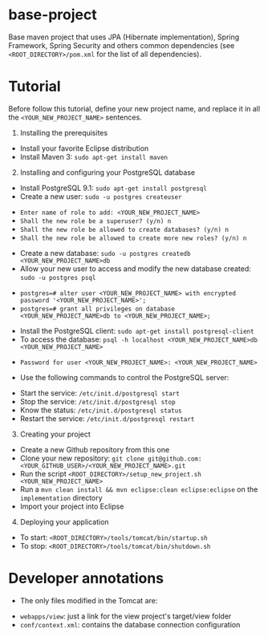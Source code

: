 base-project
============

Base maven project that uses JPA (Hibernate implementation), Spring Framework, Spring Security and others common dependencies (see `<ROOT_DIRECTORY>/pom.xml` for the list of all dependencies).

Tutorial
========

Before follow this tutorial, define your new project name, and replace it in all the `<YOUR_NEW_PROJECT_NAME>` sentences.

1. Installing the prerequisites

* Install your favorite Eclipse distribution
* Install Maven 3: `sudo apt-get install maven`

2. Installing and configuring your PostgreSQL database

* Install PostgreSQL 9.1: `sudo apt-get install postgresql`
* Create a new user: `sudo -u postgres createuser`
 - `Enter name of role to add: <YOUR_NEW_PROJECT_NAME>`
 - `Shall the new role be a superuser? (y/n) n`
 - `Shall the new role be allowed to create databases? (y/n) n`
 - `Shall the new role be allowed to create more new roles? (y/n) n`
* Create a new database: `sudo -u postgres createdb <YOUR_NEW_PROJECT_NAME>db`
* Allow your new user to access and modify the new database created: `sudo -u postgres psql`
 - `postgres=# alter user <YOUR_NEW_PROJECT_NAME> with encrypted password '<YOUR_NEW_PROJECT_NAME>';`
 - `postgres=# grant all privileges on database <YOUR_NEW_PROJECT_NAME>db to <YOUR_NEW_PROJECT_NAME>;`
* Install the PostgreSQL client: `sudo apt-get install postgresql-client`
* To access the database: `psql -h localhost <YOUR_NEW_PROJECT_NAME>db <YOUR_NEW_PROJECT_NAME>`
 - `Password for user <YOUR_NEW_PROJECT_NAME>: <YOUR_NEW_PROJECT_NAME>`

* Use the following commands to control the PostgreSQL server:
 - Start the service: `/etc/init.d/postgresql start`
 - Stop the service: `/etc/init.d/postgresql stop`
 - Know the status: `/etc/init.d/postgresql status`
 - Restart the service: `/etc/init.d/postgresql restart`

3. Creating your project

* Create a new Github repository from this one
* Clone your new repository: `git clone git@github.com:<YOUR_GITHUB_USER>/<YOUR_NEW_PROJECT_NAME>.git`
* Run the script `<ROOT_DIRECTORY>/setup_new_project.sh <YOUR_NEW_PROJECT_NAME>`
* Run a `mvn clean install && mvn eclipse:clean eclipse:eclipse` on the `implementation` directory
* Import your project into Eclipse

4. Deploying your application

* To start: `<ROOT_DIRECTORY>/tools/tomcat/bin/startup.sh`
* To stop: `<ROOT_DIRECTORY>/tools/tomcat/bin/shutdown.sh`

Developer annotations
=====================
* The only files modified in the Tomcat are:
 - `webapps/view`: just a link for the view project's target/view folder
 - `conf/context.xml`: contains the database connection configuration
